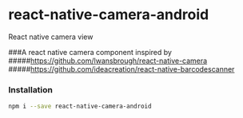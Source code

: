 # react-native-camera-android
React native camera view

###A react native camera component inspired by
#####https://github.com/lwansbrough/react-native-camera
#####https://github.com/ideacreation/react-native-barcodescanner

### Installation

```bash
npm i --save react-native-camera-android
```